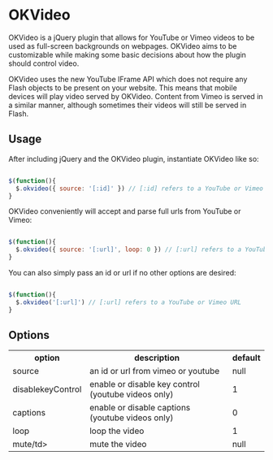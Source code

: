 # OKVideo

OKVideo is a jQuery plugin that allows for YouTube or Vimeo videos to be used as full-screen backgrounds on webpages. OKVideo aims to be customizable while making some basic decisions about how the plugin should control video.

OKVideo uses the new YouTube IFrame API which does not require any Flash objects to be present on your website. This means that mobile devices will play video served by OKVideo. Content from Vimeo is served in a similar manner, although sometimes their videos will still be served in Flash.

## Usage

After including jQuery and the OKVideo plugin, instantiate OKVideo like so:

``` js

$(function(){
  $.okvideo({ source: '[:id]' }) // [:id] refers to a YouTube or Vimeo ID
}

```

OKVideo conveniently will accept and parse full urls from YouTube or Vimeo:

``` js

$(function(){
  $.okvideo({ source: '[:url]', loop: 0 }) // [:url] refers to a YouTube or Vimeo URL
}

```

You can also simply pass an id or url if no other options are desired:

``` js

$(function(){
  $.okvideo('[:url]') // [:url] refers to a YouTube or Vimeo URL
}

```


## Options

<table>
  <tbody>
    <tr>
      <th>option</th>
	  <th>description</th>
	  <th>default</th>
	</tr>
    <tr>
     <td>source</td>
	   <td>an id or url from vimeo or youtube</td>
	   <td>null</td>
	</tr>
    <tr>
      <td>disablekeyControl</td>
	   <td>enable or disable key control (youtube videos only)</td>
	   <td>1</td>
	</tr>
    <tr>
      <td>captions</td>
      <td>enable or disable captions (youtube videos only)</td>
	   <td>0</td>
	</tr>
    <tr>
      <td>loop</td>
  	  <td>loop the video</td>
	    <td>1</td>
	</tr>
    <tr>
      <td>mute/td>
  	  <td>mute the video</td>
	  <td>null</td>
	</tr>
</tbody>
</table>
